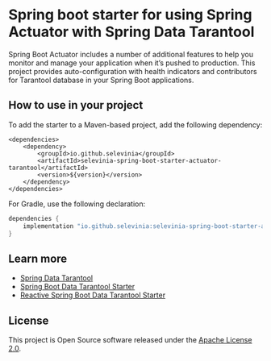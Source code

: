 # Spring boot starter for using Spring Actuator with Spring Data Tarantool

Spring Boot Actuator includes a number of additional features to help you monitor and 
manage your application when it’s pushed to production. This project provides 
auto-configuration with health indicators and contributors for Tarantool database in your Spring Boot applications.

## How to use in your project

To add the starter to a Maven-based project, add the following dependency:
```maven
<dependencies>
	<dependency>
		<groupId>io.github.selevinia</groupId>
		<artifactId>selevinia-spring-boot-starter-actuator-tarantool</artifactId>
		<version>${version}</version>
	</dependency>
</dependencies>
```

For Gradle, use the following declaration:
```gradle
dependencies {
    implementation "io.github.selevinia:selevinia-spring-boot-starter-actuator-tarantool:$version"
}
```

## Learn more

- [Spring Data Tarantool](https://github.com/selevinia/spring-data-tarantool)
- [Spring Boot Data Tarantool Starter](https://github.com/selevinia/spring-boot-starter-data-tarantool)
- [Reactive Spring Boot Data Tarantool Starter](https://github.com/selevinia/spring-boot-starter-data-tarantool-reactive)

## License

This project is Open Source software released under the [Apache License 2.0](http://www.apache.org/licenses/LICENSE-2.0).




